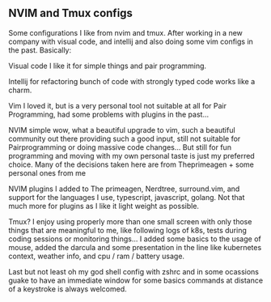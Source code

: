 ## NVIM and Tmux configs

Some configurations I like from nvim and tmux. After working in a new company with visual code, and intellij and also doing some vim configs in the past. Basically:

Visual code I like it for simple things and pair programming.

Intellij for refactoring bunch of code with strongly typed code works like a charm.

Vim I loved it, but is a very personal tool not suitable at all for Pair Programming, had some problems with plugins in the past...

NVIM simple wow, what a beautiful upgrade to vim, such a beautiful community out there providing such a good input, still not suitable for Pairprogramming or doing massive code changes...
But still for fun programming and moving with my own personal taste is just my preferred choice. Many of the decisions taken here are from Theprimeagen + some personal ones from me

NVIM plugins I added to The primeagen, Nerdtree, surround.vim, and support for the languages I use, typescript, javascript, golang.
Not that much more for plugins as I like it light weight as possible.

Tmux? I enjoy using properly more than one small screen with only those things that are meaningful to me, like following logs of k8s, tests during coding sessions or monitoring things...
I added some basics to the usage of mouse, added the darcula and some presentation in the line like kubernetes context, weather info, and cpu / ram / battery usage.

Last but not least oh my god shell config with zshrc and in some ocassions guake to have an immediate window for some basics commands at distance of a keystroke is always welcomed.

